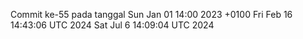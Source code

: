 Commit ke-55 pada tanggal Sun Jan 01 14:00 2023 +0100
Fri Feb 16 14:43:06 UTC 2024
Sat Jul  6 14:09:04 UTC 2024
